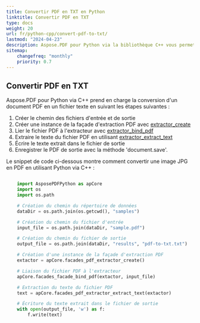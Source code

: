 ```yaml
---
title: Convertir PDF en TXT en Python
linktitle: Convertir PDF en TXT
type: docs
weight: 20
url: fr/python-cpp/convert-pdf-to-txt/
lastmod: "2024-04-23"
description: Aspose.PDF pour Python via la bibliothèque C++ vous permet de convertir un PDF en format TXT en utilisant Python.
sitemap:
    changefreq: "monthly"
    priority: 0.7
---
```


## Convertir PDF en TXT

Aspose.PDF pour Python via C++ prend en charge la conversion d'un document PDF en un fichier texte en suivant les étapes suivantes :

1. Créer le chemin des fichiers d'entrée et de sortie
1. Créer une instance de la façade d'extraction PDF avec [extractor_create](https://reference.aspose.com/pdf/python-cpp/core/extractor_create/)
1. Lier le fichier PDF à l'extracteur avec [extractor_bind_pdf](https://reference.aspose.com/pdf/python-cpp/core/extractor_bind_pdf/)
1. Extraire le texte du fichier PDF en utilisant [extractor_extract_text](https://reference.aspose.com/pdf/python-cpp/core/extractor_extract_text/)
1. Écrire le texte extrait dans le fichier de sortie
1. Enregistrer le PDF de sortie avec la méthode 'document.save'.

Le snippet de code ci-dessous montre comment convertir une image JPG en PDF en utilisant Python via C++ :

```python

    import AsposePDFPython as apCore
    import os
    import os.path

    # Création du chemin du répertoire de données
    dataDir = os.path.join(os.getcwd(), "samples")

    # Création du chemin du fichier d'entrée
    input_file = os.path.join(dataDir, "sample.pdf")

    # Création du chemin du fichier de sortie
    output_file = os.path.join(dataDir, "results", "pdf-to-txt.txt")

    # Création d'une instance de la façade d'extraction PDF
    extactor = apCore.facades_pdf_extractor_create()

    # Liaison du fichier PDF à l'extracteur
    apCore.facades_facade_bind_pdf(extactor, input_file)

    # Extraction du texte du fichier PDF
    text = apCore.facades_pdf_extractor_extract_text(extactor)

    # Écriture du texte extrait dans le fichier de sortie
    with open(output_file, 'w') as f:
        f.write(text)
```